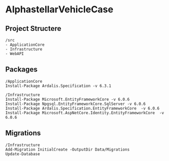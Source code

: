 # AlphastellarVehicleCase

## Project Structere

```
/src
- ApplicationCore
- Infrastructure
- WebAPI

```
## Packages

```
/ApplicationCore
Install-Package Ardalis.Specification -v 6.3.1

/Infrastructure
Install-Package Microsoft.EntityFrameworkCore -v 6.0.6
Install-Package Npgsql.EntityFrameworkCore.SqlServer -v 6.0.6
Install-Package Ardalis.Specification.EntityFrameworkCore  -v 6.0.6
Install-Package Microsoft.AspNetCore.Identity.EntityFrameworkCore  -v 6.0.6

```
## Migrations
```
/Infrastructure
Add-Migration InitialCreate -OutputDir Data/Migrations
Update-Database
```
